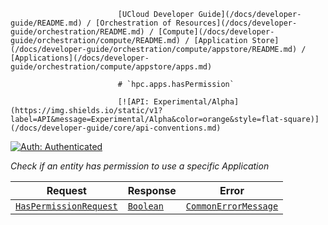                            [UCloud Developer Guide](/docs/developer-guide/README.md) / [Orchestration of Resources](/docs/developer-guide/orchestration/README.md) / [Compute](/docs/developer-guide/orchestration/compute/README.md) / [Application Store](/docs/developer-guide/orchestration/compute/appstore/README.md) / [Applications](/docs/developer-guide/orchestration/compute/appstore/apps.md)
                            
                            # `hpc.apps.hasPermission`

                            [![API: Experimental/Alpha](https://img.shields.io/static/v1?label=API&message=Experimental/Alpha&color=orange&style=flat-square)](/docs/developer-guide/core/api-conventions.md)
[![Auth: Authenticated](https://img.shields.io/static/v1?label=Auth&message=Authenticated&color=informational&style=flat-square)](/docs/developer-guide/core/types.md#role)


_Check if an entity has permission to use a specific Application_

| Request | Response | Error |
|---------|----------|-------|
|<code><a href='#haspermissionrequest'>HasPermissionRequest</a></code>|<code><a href='https://kotlinlang.org/api/latest/jvm/stdlib/kotlin/-boolean/'>Boolean</a></code>|<code><a href='/docs/reference/dk.sdu.cloud.CommonErrorMessage.md'>CommonErrorMessage</a></code>|


